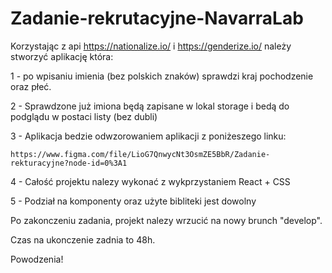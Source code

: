 # Zadanie-rekrutacyjne-NavarraLab



Korzystając z api https://nationalize.io/ i https://genderize.io/ należy stworzyć aplikację która: 

1 - po wpisaniu imienia (bez polskich znaków) sprawdzi kraj pochodzenie oraz płeć. 

2 - Sprawdzone już imiona będą zapisane w lokal storage i bedą do podglądu w postaci listy (bez dubli)

3 - Aplikacja bedzie odwzorowaniem aplikacji z poniżeszego linku:

    https://www.figma.com/file/LioG7QnwycNt3OsmZE5BbR/Zadanie-rekturacyjne?node-id=0%3A1
	
4 - Całość projektu nalezy wykonać z wykprzystaniem React + CSS

5 - Podział na komponenty oraz użyte bibliteki jest dowolny



Po zakonczeniu zadania, projekt nalezy wrzucić na nowy brunch "develop".

Czas na ukonczenie zadnia to 48h.


Powodzenia!
